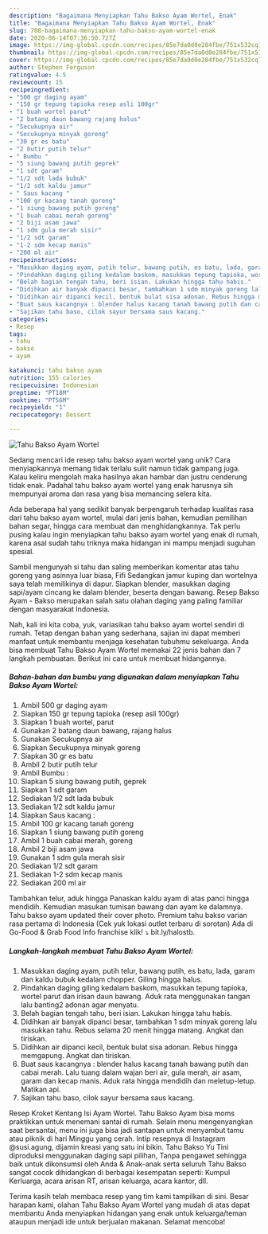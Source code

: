 ```yaml
---
description: "Bagaimana Menyiapkan Tahu Bakso Ayam Wortel, Enak"
title: "Bagaimana Menyiapkan Tahu Bakso Ayam Wortel, Enak"
slug: 708-bagaimana-menyiapkan-tahu-bakso-ayam-wortel-enak
date: 2020-06-14T07:36:50.727Z
image: https://img-global.cpcdn.com/recipes/85e7da0d0e284fbe/751x532cq70/tahu-bakso-ayam-wortel-foto-resep-utama.jpg
thumbnail: https://img-global.cpcdn.com/recipes/85e7da0d0e284fbe/751x532cq70/tahu-bakso-ayam-wortel-foto-resep-utama.jpg
cover: https://img-global.cpcdn.com/recipes/85e7da0d0e284fbe/751x532cq70/tahu-bakso-ayam-wortel-foto-resep-utama.jpg
author: Stephen Ferguson
ratingvalue: 4.5
reviewcount: 15
recipeingredient:
- "500 gr daging ayam"
- "150 gr tepung tapioka resep asli 100gr"
- "1 buah wortel parut"
- "2 batang daun bawang rajang halus"
- "Secukupnya air"
- "Secukupnya minyak goreng"
- "30 gr es batu"
- "2 butir putih telur"
- " Bumbu "
- "5 siung bawang putih geprek"
- "1 sdt garam"
- "1/2 sdt lada bubuk"
- "1/2 sdt kaldu jamur"
- " Saus kacang "
- "100 gr kacang tanah goreng"
- "1 siung bawang putih goreng"
- "1 buah cabai merah goreng"
- "2 biji asam jawa"
- "1 sdm gula merah sisir"
- "1/2 sdt garam"
- "1-2 sdm kecap manis"
- "200 ml air"
recipeinstructions:
- "Masukkan daging ayam, putih telur, bawang putih, es batu, lada, garam dan kaldu bubuk kedalam chopper. Giling hingga halus."
- "Pindahkan daging giling kedalam baskom, masukkan tepung tapioka, wortel parut dan irisan daun bawang. Aduk rata menggunakan tangan lalu banting2 adonan agar menyatu."
- "Belah bagian tengah tahu, beri isian. Lakukan hingga tahu habis."
- "Didihkan air banyak dipanci besar, tambahkan 1 sdm minyak goreng lalu masukkan tahu. Rebus selama 20 menit hingga matang. Angkat dan tiriskan."
- "Didihkan air dipanci kecil, bentuk bulat sisa adonan. Rebus hingga memgapung. Angkat dan tiriskan."
- "Buat saus kacangnya : blender halus kacang tanah bawang putih dan cabai merah. Lalu tuang dalam wajan beri air, gula merah, air asam, garam dan kecap manis. Aduk rata hingga mendidih dan meletup-letup. Matikan api."
- "Sajikan tahu baso, cilok sayur bersama saus kacang."
categories:
- Resep
tags:
- tahu
- bakso
- ayam

katakunci: tahu bakso ayam 
nutrition: 155 calories
recipecuisine: Indonesian
preptime: "PT18M"
cooktime: "PT56M"
recipeyield: "1"
recipecategory: Dessert

---
```



![Tahu Bakso Ayam Wortel](https://img-global.cpcdn.com/recipes/85e7da0d0e284fbe/751x532cq70/tahu-bakso-ayam-wortel-foto-resep-utama.jpg)

Sedang mencari ide resep tahu bakso ayam wortel yang unik? Cara menyiapkannya memang tidak terlalu sulit namun tidak gampang juga. Kalau keliru mengolah maka hasilnya akan hambar dan justru cenderung tidak enak. Padahal tahu bakso ayam wortel yang enak harusnya sih mempunyai aroma dan rasa yang bisa memancing selera kita.

Ada beberapa hal yang sedikit banyak berpengaruh terhadap kualitas rasa dari tahu bakso ayam wortel, mulai dari jenis bahan, kemudian pemilihan bahan segar, hingga cara membuat dan menghidangkannya. Tak perlu pusing kalau ingin menyiapkan tahu bakso ayam wortel yang enak di rumah, karena asal sudah tahu triknya maka hidangan ini mampu menjadi suguhan spesial.

Sambil mengunyah si tahu dan saling memberikan komentar atas tahu goreng yang asinnya luar biasa, Fifi Sedangkan jamur kuping dan wortelnya saya telah memilikinya di dapur. Siapkan blender, masukkan daging sapi/ayam cincang ke dalam blender, beserta dengan bawang. Resep Bakso Ayam - Bakso merupakan salah satu olahan daging yang paling familiar dengan masyarakat Indonesia.


Nah, kali ini kita coba, yuk, variasikan tahu bakso ayam wortel sendiri di rumah. Tetap dengan bahan yang sederhana, sajian ini dapat memberi manfaat untuk membantu menjaga kesehatan tubuhmu sekeluarga. Anda bisa membuat Tahu Bakso Ayam Wortel memakai 22 jenis bahan dan 7 langkah pembuatan. Berikut ini cara untuk membuat hidangannya.

<!--inarticleads1-->

##### Bahan-bahan dan bumbu yang digunakan dalam menyiapkan Tahu Bakso Ayam Wortel:

1. Ambil 500 gr daging ayam
1. Siapkan 150 gr tepung tapioka (resep asli 100gr)
1. Siapkan 1 buah wortel, parut
1. Gunakan 2 batang daun bawang, rajang halus
1. Gunakan Secukupnya air
1. Siapkan Secukupnya minyak goreng
1. Siapkan 30 gr es batu
1. Ambil 2 butir putih telur
1. Ambil  Bumbu :
1. Siapkan 5 siung bawang putih, geprek
1. Siapkan 1 sdt garam
1. Sediakan 1/2 sdt lada bubuk
1. Sediakan 1/2 sdt kaldu jamur
1. Siapkan  Saus kacang :
1. Ambil 100 gr kacang tanah goreng
1. Siapkan 1 siung bawang putih goreng
1. Ambil 1 buah cabai merah, goreng
1. Ambil 2 biji asam jawa
1. Gunakan 1 sdm gula merah sisir
1. Sediakan 1/2 sdt garam
1. Sediakan 1-2 sdm kecap manis
1. Sediakan 200 ml air


Tambahkan telur, aduk hingga Panaskan kaldu ayam di atas panci hingga mendidih. Kemudian masukan tumisan bawang dan ayam ke dalamnya. Tahu bakso ayam updated their cover photo. Premium tahu bakso varian rasa pertama di Indonesia (Cek yuk lokasi outlet terbaru di sorotan) Ada di Go-Food &amp; Grab Food Info franchise klik! ⤵️ bit.ly/halostb. 

<!--inarticleads2-->

##### Langkah-langkah membuat Tahu Bakso Ayam Wortel:

1. Masukkan daging ayam, putih telur, bawang putih, es batu, lada, garam dan kaldu bubuk kedalam chopper. Giling hingga halus.
1. Pindahkan daging giling kedalam baskom, masukkan tepung tapioka, wortel parut dan irisan daun bawang. Aduk rata menggunakan tangan lalu banting2 adonan agar menyatu.
1. Belah bagian tengah tahu, beri isian. Lakukan hingga tahu habis.
1. Didihkan air banyak dipanci besar, tambahkan 1 sdm minyak goreng lalu masukkan tahu. Rebus selama 20 menit hingga matang. Angkat dan tiriskan.
1. Didihkan air dipanci kecil, bentuk bulat sisa adonan. Rebus hingga memgapung. Angkat dan tiriskan.
1. Buat saus kacangnya : blender halus kacang tanah bawang putih dan cabai merah. Lalu tuang dalam wajan beri air, gula merah, air asam, garam dan kecap manis. Aduk rata hingga mendidih dan meletup-letup. Matikan api.
1. Sajikan tahu baso, cilok sayur bersama saus kacang.


Resep Kroket Kentang Isi Ayam Wortel. Tahu Bakso Ayam bisa moms praktikkan untuk menemani santai di rumah. Selain menu mengenyangkan saat bersantai, menu ini juga bisa jadi santapan untuk menyambut tamu atau piknik di hari Minggu yang cerah. Intip resepnya di Instagram @susi.agung, dijamin kreasi yang satu ini bikin. Tahu Bakso Yu Tini diproduksi menggunakan daging sapi pilihan, Tanpa pengawet sehingga baik untuk dikonsumsi oleh Anda &amp; Anak-anak serta seluruh Tahu Bakso sangat cocok dihidangkan di berbagai kesempatan seperti: Kumpul Kerluarga, acara arisan RT, arisan keluarga, acara kantor, dll. 

Terima kasih telah membaca resep yang tim kami tampilkan di sini. Besar harapan kami, olahan Tahu Bakso Ayam Wortel yang mudah di atas dapat membantu Anda menyiapkan hidangan yang enak untuk keluarga/teman ataupun menjadi ide untuk berjualan makanan. Selamat mencoba!
